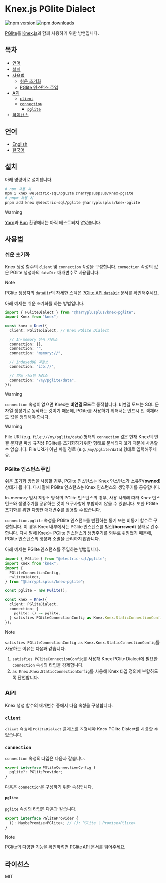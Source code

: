# Knex.js PGlite Dialect

[![npm version](https://img.shields.io/npm/v/@harryplusplus/knex-pglite)](https://www.npmjs.com/package/@harryplusplus/knex-pglite)
[![npm downloads](https://img.shields.io/npm/dm/@harryplusplus/knex-pglite)](https://www.npmjs.com/package/@harryplusplus/knex-pglite)

[PGlite](https://pglite.dev/)를 [Knex.js](https://knexjs.org/)과 함께 사용하기 위한 방언입니다.

## 목차

<!-- toc -->

- [언어](#%EC%96%B8%EC%96%B4)
- [설치](#%EC%84%A4%EC%B9%98)
- [사용법](#%EC%82%AC%EC%9A%A9%EB%B2%95)
  - [쉬운 초기화](#%EC%89%AC%EC%9A%B4-%EC%B4%88%EA%B8%B0%ED%99%94)
  - [PGlite 인스턴스 주입](#pglite-%EC%9D%B8%EC%8A%A4%ED%84%B4%EC%8A%A4-%EC%A3%BC%EC%9E%85)
- [API](#api)
  - [`client`](#client)
  - [`connection`](#connection)
    - [`pglite`](#pglite)
- [라이선스](#%EB%9D%BC%EC%9D%B4%EC%84%A0%EC%8A%A4)

<!-- tocstop -->

## 언어

- [English](/README.md)
- [한국어](/README.ko.md)

## 설치

아래 명령어로 설치합니다.

```sh
# npm 사용 시
npm i knex @electric-sql/pglite @harryplusplus/knex-pglite
# pnpm 사용 시
pnpm add knex @electric-sql/pglite @harryplusplus/knex-pglite
```

> [!WARNING]  
> [Yarn](https://yarnpkg.com/)과 [Bun](https://bun.com/) 환경에서는 아직 테스트되지 않았습니다.

## 사용법

### 쉬운 초기화

Knex 생성 함수의 `client` 및 `connection` 속성을 구성합니다.
`connection` 속성의 값은 PGlite 생성자의 `dataDir` 매개변수로 사용됩니다.

> [!NOTE]  
> PGlite 생성자의 `dataDir`의 자세한 스펙은 [PGlite API `dataDir`](https://pglite.dev/docs/api#datadir) 문서를 확인해주세요.

아래 예제는 쉬운 초기화를 하는 방법입니다.

```typescript
import { PGliteDialect } from "@harryplusplus/knex-pglite";
import Knex from "knex";

const knex = Knex({
  client: PGliteDialect, // Knex PGlite Dialect

  // In-memory 임시 저장소
  connection: {},
  connection: "",
  connection: "memory://",

  // IndexedDB 저장소
  connection: "idb://",

  // 파일 시스템 저장소
  connection: "/my/pglite/data",
});
```

> [!WARNING]  
> `connection` 속성이 없으면 Knex는 **비연결 모드**로 동작합니다.
> 비연결 모드는 SQL 문자열 생성기로 동작하는 것이기 때문에, PGlite를 사용하기 위해서는 반드시 빈 객체라도 값을 정의해야 합니다.

> [!WARNING]  
> File URI (e.g. `file:///my/pglite/data`) 형태의 `connection` 값은 현재 Knex의 연결 문자열 파싱 규칙상 PGlite를 초기화하기 위한 형태로 분석되지 않기 때문에 사용할 수 없습니다.
> File URI가 아닌 파일 경로 (e.g. `/my/pglite/data`) 형태로 입력해주세요.

### PGlite 인스턴스 주입

[쉬운 초기화](#%EC%89%AC%EC%9A%B4-%EC%B4%88%EA%B8%B0%ED%99%94) 방법을 사용할 경우, PGlite 인스턴스는 Knex 인스턴스가 소유한(**owned**) 상태가 됩니다.
다시 말해 PGlite 인스턴스는 Knex 인스턴스와 생명주기를 공유합니다.

In-memory 임시 저장소 방식의 PGlite 인스턴스의 경우, 사용 사례에 따라 Knex 인스턴스와 생명주기를 공유하는 것이 요구사항에 부합하지 않을 수 있습니다.
또한 PGlite 초기화를 위한 다양한 매개변수를 활용할 수 없습니다.

`connection.pglite` 속성을 PGlite 인스턴스를 반환하는 동기 또는 비동기 함수로 구성합니다.
이 경우 Knex 내부에서는 PGlite 인스턴스를 빌린(**borrowed**) 상태로 간주합니다.
다시 말해 Knex는 PGlite 인스턴스의 생명주기를 외부로 위임했기 때문에, PGlite 인스턴스의 생성과 소멸을 관리하지 않습니다.

아래 예제는 PGlite 인스턴스를 주입하는 방법입니다.

```typescript
import { PGlite } from "@electric-sql/pglite";
import Knex from "knex";
import {
  PGliteConnectionConfig,
  PGliteDialect,
} from "@harryplusplus/knex-pglite";

const pglite = new PGlite();

const knex = Knex({
  client: PGliteDialect,
  connection: {
    pglite: () => pglite,
  } satisfies PGliteConnectionConfig as Knex.Knex.StaticConnectionConfig,
});
```

> [!NOTE]  
> `satisfies PGliteConnectionConfig as Knex.Knex.StaticConnectionConfig`를 사용하는 이유는 다음과 같습니다.
>
> 1. `satisfies PGliteConnectionConfig`를 사용해 Knex PGlite Dialect에 필요한 `connection` 속성의 타입을 강제합니다.
> 2. `as Knex.Knex.StaticConnectionConfig`를 사용해 Knex 타입 정의에 부합하도록 단언합니다.

## API

Knex 생성 함수의 매개변수 중에서 다음 속성을 구성합니다.

### `client`

`client` 속성에 `PGliteDialect` 클래스를 지정해야 Knex PGlite Dialect를 사용할 수 있습니다.

### `connection`

`connection` 속성의 타입은 다음과 같습니다.

```typescript
export interface PGliteConnectionConfig {
  pglite?: PGliteProvider;
}
```

다음은 `connection`을 구성하기 위한 속성입니다.

#### `pglite`

`pglite` 속성의 타입은 다음과 같습니다.

```typescript
export interface PGliteProvider {
  (): MaybePromise<PGlite>; // (): PGlite | Promise<PGlite>
}
```

> [!NOTE]  
> PGlite의 다양한 기능을 확인하려면 [PGlite API](https://pglite.dev/docs/api) 문서를 읽어주세요.

## 라이선스

MIT
